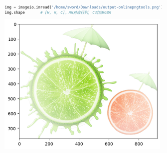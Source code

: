 ```python
img = imageio.imread('/home/sword/Downloads/output-onlinepngtools.png')
img.shape       # [H, W, C]，HW对应行列, C对应RGBA
```
![图 1](../../../images/27e1735ce8892eeafa202335c4388c0703a8c7f7511c00b88dbdc10566970104.png)  
